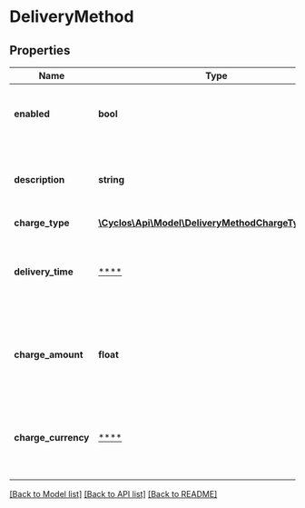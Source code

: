 # DeliveryMethod

## Properties
Name | Type | Description | Notes
------------ | ------------- | ------------- | -------------
**enabled** | **bool** | Whether this delivery method is enabled for new sales. | [optional] 
**description** | **string** | A description on how this delivery method works. | [optional] 
**charge_type** | [**\Cyclos\Api\Model\DeliveryMethodChargeTypeEnum**](DeliveryMethodChargeTypeEnum.md) |  | [optional] 
**delivery_time** | [****](.md) | The maximum time interval expected for the products to be delivered. | [optional] 
**charge_amount** | **float** | The amount to be charged. Only makes sense if &#x60;chargeType&#x60; is &#x60;fixed&#x60;. | [optional] 
**charge_currency** | [****](.md) | The delivery price currency. Only makes sense if &#x60;chargeType&#x60; is &#x60;fixed&#x60;. | [optional] 

[[Back to Model list]](../../README.md#documentation-for-models) [[Back to API list]](../../README.md#documentation-for-api-endpoints) [[Back to README]](../../README.md)

